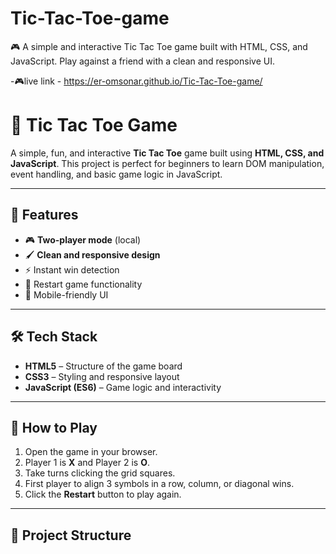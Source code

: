 # Tic-Tac-Toe-game
🎮 A simple and interactive Tic Tac Toe game built with HTML, CSS, and JavaScript. Play against a friend  with a clean and responsive UI.

-🎮live link - https://er-omsonar.github.io/Tic-Tac-Toe-game/

# 🎯 Tic Tac Toe Game

A simple, fun, and interactive **Tic Tac Toe** game built using **HTML, CSS, and JavaScript**. This project is perfect for beginners to learn DOM manipulation, event handling, and basic game logic in JavaScript.

---

## 📌 Features
- 🎮 **Two-player mode** (local)
- 🖌️ **Clean and responsive design**
- ⚡ Instant win detection
- 🔄 Restart game functionality
- 📱 Mobile-friendly UI

---

## 🛠️ Tech Stack
- **HTML5** – Structure of the game board
- **CSS3** – Styling and responsive layout
- **JavaScript (ES6)** – Game logic and interactivity

---

## 🚀 How to Play
1. Open the game in your browser.
2. Player 1 is **X** and Player 2 is **O**.
3. Take turns clicking the grid squares.
4. First player to align 3 symbols in a row, column, or diagonal wins.
5. Click the **Restart** button to play again.

---

## 📂 Project Structure
